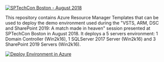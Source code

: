 <a href="http://sptechcon.com"><img src="https://github.com/NikCharlebois/Conferences/raw/master/2018%20-%20SPTechCon%20-%20Boston/Resources/Images/SPTechConBoston.png" alt="SPTechCon Boston - August 2018"></a>
<p>This repository contains Azure Resource Manager Templates that can be used to deploy the demo environment used during the "VSTS, ARM, DSC and SharePoint 2019: A match made in heaven" session presented at SPTechCon Boston in August 2018. It deploys a 5 servers environment: 1 Domain Controller (Win2k16), 1 SQLServer 2017 Server (Win2k16) and 3 SharePoint 2019 Servers (Win2k16).</p>

<p><a href="https://portal.azure.com/#create/Microsoft.Template/uri/https%3A%2F%2Fgithub.com%2FNikCharlebois%2FCOnferences%2Fraw%2Fmaster%2F2018%20-%20SPTechCon%20-%20Boston%2FSharePoint2019%2Fazuredeploy.json"><img src="http://azuredeploy.net/deploybutton.png" alt="Deploy Environment in Azure" /></a>
